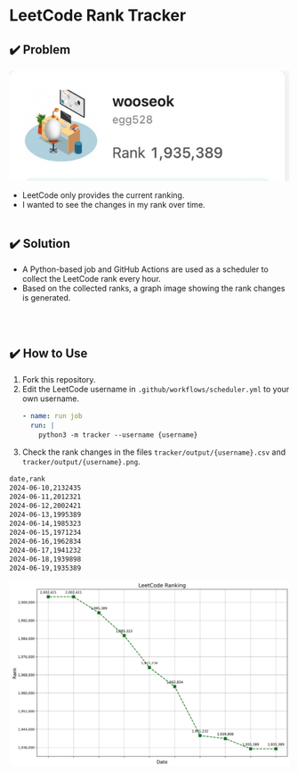 # LeetCode Rank Tracker

## :heavy_check_mark: Problem

![leetcode_profile.jpg](docs/img/leetcode_profile.jpg)  
- LeetCode only provides the current ranking.
- I wanted to see the changes in my rank over time.
<br></br>

## :heavy_check_mark: Solution
- A Python-based job and GitHub Actions are used as a scheduler to collect the LeetCode rank every hour.
- Based on the collected ranks, a graph image showing the rank changes is generated.

<br></br>

## :heavy_check_mark: How to Use
1. Fork this repository.
2. Edit the LeetCode username in `.github/workflows/scheduler.yml` to your own username.
    ```yaml
    - name: run job
      run: |
        python3 -m tracker --username {username}
    ```
3. Check the rank changes in the files `tracker/output/{username}.csv` and `tracker/output/{username}.png`.
```
date,rank
2024-06-10,2132435
2024-06-11,2012321
2024-06-12,2002421
2024-06-13,1995389
2024-06-14,1985323
2024-06-15,1971234
2024-06-16,1962834
2024-06-17,1941232
2024-06-18,1939898
2024-06-19,1935389
```
![sample_ranking.jpg](docs/img/ranking_sample2.jpg)